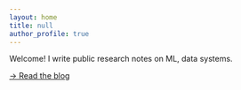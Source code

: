```yaml
---
layout: home
title: null
author_profile: true
---
```


Welcome! I write public research notes on ML, data systems.

[→ Read the blog](/blog/)